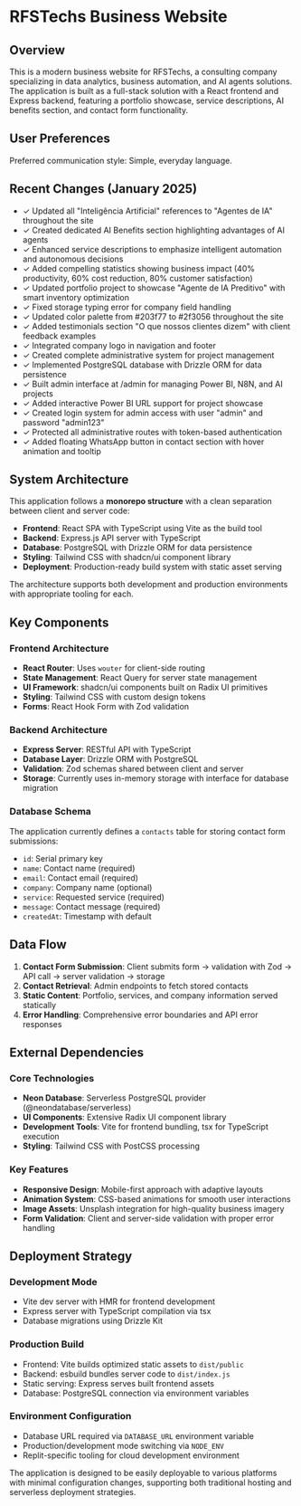 # RFSTechs Business Website

## Overview

This is a modern business website for RFSTechs, a consulting company specializing in data analytics, business automation, and AI agents solutions. The application is built as a full-stack solution with a React frontend and Express backend, featuring a portfolio showcase, service descriptions, AI benefits section, and contact form functionality.

## User Preferences

Preferred communication style: Simple, everyday language.

## Recent Changes (January 2025)

- ✓ Updated all "Inteligência Artificial" references to "Agentes de IA" throughout the site
- ✓ Created dedicated AI Benefits section highlighting advantages of AI agents
- ✓ Enhanced service descriptions to emphasize intelligent automation and autonomous decisions
- ✓ Added compelling statistics showing business impact (40% productivity, 60% cost reduction, 80% customer satisfaction)
- ✓ Updated portfolio project to showcase "Agente de IA Preditivo" with smart inventory optimization
- ✓ Fixed storage typing error for company field handling
- ✓ Updated color palette from #203f77 to #2f3056 throughout the site
- ✓ Added testimonials section "O que nossos clientes dizem" with client feedback examples
- ✓ Integrated company logo in navigation and footer
- ✓ Created complete administrative system for project management
- ✓ Implemented PostgreSQL database with Drizzle ORM for data persistence
- ✓ Built admin interface at /admin for managing Power BI, N8N, and AI projects
- ✓ Added interactive Power BI URL support for project showcase
- ✓ Created login system for admin access with user "admin" and password "admin123"
- ✓ Protected all administrative routes with token-based authentication
- ✓ Added floating WhatsApp button in contact section with hover animation and tooltip

## System Architecture

This application follows a **monorepo structure** with a clean separation between client and server code:

- **Frontend**: React SPA with TypeScript using Vite as the build tool
- **Backend**: Express.js API server with TypeScript
- **Database**: PostgreSQL with Drizzle ORM for data persistence
- **Styling**: Tailwind CSS with shadcn/ui component library
- **Deployment**: Production-ready build system with static asset serving

The architecture supports both development and production environments with appropriate tooling for each.

## Key Components

### Frontend Architecture
- **React Router**: Uses `wouter` for client-side routing
- **State Management**: React Query for server state management
- **UI Framework**: shadcn/ui components built on Radix UI primitives
- **Styling**: Tailwind CSS with custom design tokens
- **Forms**: React Hook Form with Zod validation

### Backend Architecture
- **Express Server**: RESTful API with TypeScript
- **Database Layer**: Drizzle ORM with PostgreSQL
- **Validation**: Zod schemas shared between client and server
- **Storage**: Currently uses in-memory storage with interface for database migration

### Database Schema
The application currently defines a `contacts` table for storing contact form submissions:
- `id`: Serial primary key
- `name`: Contact name (required)
- `email`: Contact email (required)
- `company`: Company name (optional)
- `service`: Requested service (required)
- `message`: Contact message (required)
- `createdAt`: Timestamp with default

## Data Flow

1. **Contact Form Submission**: Client submits form → validation with Zod → API call → server validation → storage
2. **Contact Retrieval**: Admin endpoints to fetch stored contacts
3. **Static Content**: Portfolio, services, and company information served statically
4. **Error Handling**: Comprehensive error boundaries and API error responses

## External Dependencies

### Core Technologies
- **Neon Database**: Serverless PostgreSQL provider (@neondatabase/serverless)
- **UI Components**: Extensive Radix UI component library
- **Development Tools**: Vite for frontend bundling, tsx for TypeScript execution
- **Styling**: Tailwind CSS with PostCSS processing

### Key Features
- **Responsive Design**: Mobile-first approach with adaptive layouts
- **Animation System**: CSS-based animations for smooth user interactions
- **Image Assets**: Unsplash integration for high-quality business imagery
- **Form Validation**: Client and server-side validation with proper error handling

## Deployment Strategy

### Development Mode
- Vite dev server with HMR for frontend development
- Express server with TypeScript compilation via tsx
- Database migrations using Drizzle Kit

### Production Build
- Frontend: Vite builds optimized static assets to `dist/public`
- Backend: esbuild bundles server code to `dist/index.js`
- Static serving: Express serves built frontend assets
- Database: PostgreSQL connection via environment variables

### Environment Configuration
- Database URL required via `DATABASE_URL` environment variable
- Production/development mode switching via `NODE_ENV`
- Replit-specific tooling for cloud development environment

The application is designed to be easily deployable to various platforms with minimal configuration changes, supporting both traditional hosting and serverless deployment strategies.